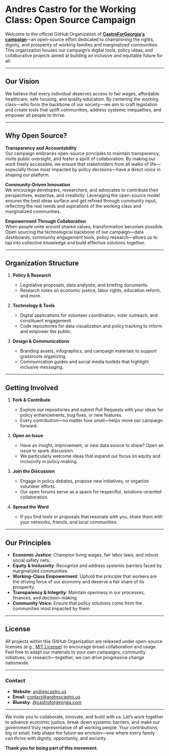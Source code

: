 # Andres Castro for the Working Class: Open Source Campaign

Welcome to the official GitHub Organization of **[CastroForGeorgia's campaign](https://andrescastro.us)**—an open-source effort dedicated to championing the rights, dignity, and prosperity of working families and marginalized communities. This organization houses our campaign’s digital tools, policy ideas, and collaborative projects aimed at building an inclusive and equitable future for all.

---

## Our Vision

We believe that every individual deserves access to fair wages, affordable healthcare, safe housing, and quality education. By centering the working class—who form the backbone of our society—we aim to craft legislation and create tools that uplift communities, address systemic inequalities, and empower all people to thrive.

---

## Why Open Source?

**Transparency and Accountability**  
Our campaign embraces open-source principles to maintain transparency, invite public oversight, and foster a spirit of collaboration. By making our work freely accessible, we ensure that stakeholders from all walks of life—especially those most impacted by policy decisions—have a direct voice in shaping our platform.

**Community-Driven Innovation**  
We encourage developers, researchers, and advocates to contribute their perspectives, expertise, and creativity. Leveraging the open-source model ensures the best ideas surface and get refined through community input, reflecting the real needs and aspirations of the working class and marginalized communities.

**Empowerment Through Collaboration**  
When people unite around shared values, transformation becomes possible. Open sourcing the technological backbone of our campaign—data dashboards, community engagement tools, policy research—allows us to tap into collective knowledge and build effective solutions together.

---

## Organization Structure

1. **Policy & Research**  
   - Legislative proposals, data analyses, and briefing documents.  
   - Research notes on economic justice, labor rights, education reform, and more.  

2. **Technology & Tools**  
   - Digital applications for volunteer coordination, voter outreach, and constituent engagement.  
   - Code repositories for data visualization and policy tracking to inform and empower the public.  

3. **Design & Communications**  
   - Branding assets, infographics, and campaign materials to support grassroots organizing.  
   - Communication guides and social media toolkits that highlight inclusive messaging.

---

## Getting Involved

1. **Fork & Contribute**  
   - Explore our repositories and submit Pull Requests with your ideas for policy enhancements, bug fixes, or new features.  
   - Every contribution—no matter how small—helps move our campaign forward.

2. **Open an Issue**  
   - Have an insight, improvement, or new data source to share? Open an issue to spark discussion.  
   - We particularly welcome ideas that expand our focus on equity and inclusivity in policy-making.

3. **Join the Discussion**  
   - Engage in policy debates, propose new initiatives, or organize volunteer efforts.  
   - Our open forums serve as a space for respectful, solutions-oriented collaboration.

4. **Spread the Word**  
   - If you find tools or proposals that resonate with you, share them with your networks, friends, and local communities.

---

## Our Principles

- **Economic Justice**: Champion living wages, fair labor laws, and robust social safety nets.  
- **Equity & Inclusivity**: Recognize and address systemic barriers faced by marginalized communities.  
- **Working-Class Empowerment**: Uphold the principle that workers are the driving force of our economy and deserve a fair share of its prosperity.  
- **Transparency & Integrity**: Maintain openness in our processes, finances, and decision-making.  
- **Community Voice**: Ensure that policy solutions come from the communities most impacted by them.

---

## License

All projects within this GitHub Organization are released under open-source licenses (e.g., [MIT License](https://opensource.org/licenses/MIT)) to encourage broad collaboration and usage. Feel free to adapt our materials to your own campaigns, community initiatives, or research—together, we can drive progressive change nationwide.

---

### Contact

- **Website**: [andrescastro.us](https://andrescastro.us)  
- **Email**: [contact@andrescastro.us](mailto:contact@andrescastro.us)  
- **Bluesky**: [@castroforgeorgia.com](https://bsky.app/profile/castroforgeorgia.com)
---

We invite you to collaborate, innovate, and build with us. Let’s work together to advance economic justice, break down systemic barriers, and make our government truly representative of all working people. Your contributions, big or small, help shape the future we envision—one where every family can thrive with dignity, opportunity, and security.

**Thank you for being part of this movement.**